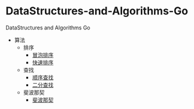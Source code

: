 # DataStructures-and-Algorithms-Go
DataStructures and Algorithms Go
* 算法
   * 排序
     - [冒泡排序](https://github.com/taigacute/DataStructures-and-Algorithms-Go/blob/master/Algorithms/sort/bubblesort/main.go)
     - [快速排序](https://github.com/taigacute/DataStructures-and-Algorithms-Go/blob/master/Algorithms/quicksort/main.go)
   * 查找
     - [顺序查找](https://github.com/taigacute/DataStructures-and-Algorithms-Go/blob/master/Algorithms/search/sequentialsearch/main.go)
     - [二分查找](https://github.com/taigacute/DataStructures-and-Algorithms-Go/blob/master/Algorithms/search/binarysearch/main.go)
   * 斐波那契
     - [斐波那契](https://github.com/taigacute/DataStructures-and-Algorithms-Go/blob/master/Algorithms/fibonacci/main.go)
